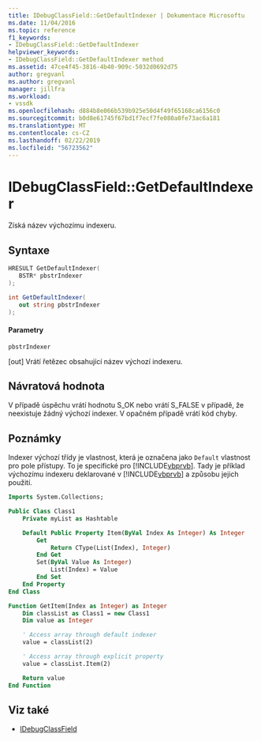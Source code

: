 ```yaml
---
title: IDebugClassField::GetDefaultIndexer | Dokumentace Microsoftu
ms.date: 11/04/2016
ms.topic: reference
f1_keywords:
- IDebugClassField::GetDefaultIndexer
helpviewer_keywords:
- IDebugClassField::GetDefaultIndexer method
ms.assetid: 47ce4f45-3816-4b40-909c-5032d0692d75
author: gregvanl
ms.author: gregvanl
manager: jillfra
ms.workload:
- vssdk
ms.openlocfilehash: d884b8e066b539b925e50d4f49f65168ca6156c0
ms.sourcegitcommit: b0d8e61745f67bd1f7ecf7fe080a0fe73ac6a181
ms.translationtype: MT
ms.contentlocale: cs-CZ
ms.lasthandoff: 02/22/2019
ms.locfileid: "56723562"
---
```

# <a name="idebugclassfieldgetdefaultindexer"></a>IDebugClassField::GetDefaultIndexer
Získá název výchozímu indexeru.

## <a name="syntax"></a>Syntaxe

```cpp
HRESULT GetDefaultIndexer( 
   BSTR* pbstrIndexer
);
```

```csharp
int GetDefaultIndexer(
   out string pbstrIndexer
);
```

#### <a name="parameters"></a>Parametry
 `pbstrIndexer`

 [out] Vrátí řetězec obsahující název výchozí indexeru.

## <a name="return-value"></a>Návratová hodnota
 V případě úspěchu vrátí hodnotu S_OK nebo vrátí S_FALSE v případě, že neexistuje žádný výchozí indexer. V opačném případě vrátí kód chyby.

## <a name="remarks"></a>Poznámky
 Indexer výchozí třídy je vlastnost, která je označena jako `Default` vlastnost pro pole přístupy. To je specifické pro [!INCLUDE[vbprvb](../../../code-quality/includes/vbprvb_md.md)]. Tady je příklad výchozímu indexeru deklarované v [!INCLUDE[vbprvb](../../../code-quality/includes/vbprvb_md.md)] a způsobu jejich použití.

```vb
Imports System.Collections;

Public Class Class1
    Private myList as Hashtable

    Default Public Property Item(ByVal Index As Integer) As Integer
        Get
            Return CType(List(Index), Integer)
        End Get
        Set(ByVal Value As Integer)
            List(Index) = Value
        End Set
    End Property
End Class

Function GetItem(Index as Integer) as Integer
    Dim classList as Class1 = new Class1
    Dim value as Integer

    ' Access array through default indexer
    value = classList(2)

    ' Access array through explicit property
    value = classList.Item(2)

    Return value
End Function
```

## <a name="see-also"></a>Viz také
- [IDebugClassField](../../../extensibility/debugger/reference/idebugclassfield.md)